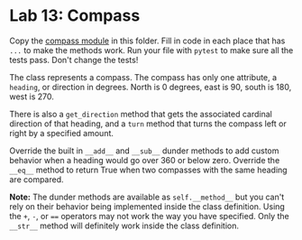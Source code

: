 # Lab 13: Compass

Copy the [compass module](13_compass.py) in this folder. Fill in code in each place that has `...` to make the methods work. Run your file with `pytest` to make sure all the tests pass. Don't change the tests! 

The class represents a compass. The compass has only one attribute, a `heading`, or direction in degrees. North is 0 degrees, east is 90, south is 180, west is 270. 

There is also a `get_direction` method that gets the associated cardinal direction of that heading, and a `turn` method that turns the compass left or right by a specified amount.

Override the built in `__add__` and `__sub__` dunder methods to add custom behavior when a heading would go over 360 or below zero. Override the `__eq__` method to return True when two compasses with the same heading are compared. 

**Note:** The dunder methods are available as `self.__method__` but you can't rely on their behavior being implemented inside the class definition. Using the `+`, `-`, or `==` operators may not work the way you have specified. Only the `__str__` method will definitely work inside the class definition. 
